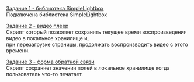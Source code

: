 [Задание 1 - библиотека SimpleLightbox](https://nejdancs.github.io/goit-js-hw-08/01-gallery.html) <br>
Подключена библиотека SimpleLightbox

[Задание 2 - видео плеер](https://nejdancs.github.io/goit-js-hw-08/02-video.html)<br>
Cкрипт который позволяет сохранять текущее время воспроизведения видео в локальное хранилище и, <br>
при перезагрузке страницы, продолжать воспроизводить видео с этого времени.

[Задание 3 - форма обратной связи](https://nejdancs.github.io/goit-js-hw-08/03-feedback.html)<br>
Скрипт сохраняет значения полей в локальное хранилище когда пользователь что-то печатает.
